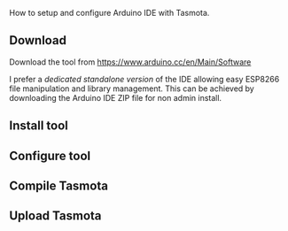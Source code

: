 How to setup and configure Arduino IDE with Tasmota.


## Download
Download the tool from https://www.arduino.cc/en/Main/Software

I prefer a *dedicated standalone version* of the IDE allowing easy ESP8266 file manipulation and library management. This can be achieved by downloading the Arduino IDE ZIP file for non admin install.

## Install tool


## Configure tool


## Compile Tasmota


## Upload Tasmota